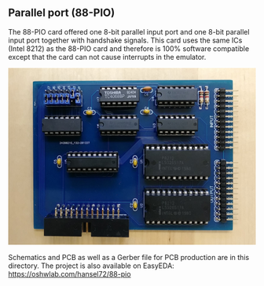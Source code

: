 ## Parallel port (88-PIO)

The 88-PIO card offered one 8-bit parallel input port and one 
8-bit parallel input port together with handshake signals.
This card uses the same ICs (Intel 8212) as the 88-PIO card
and therefore is 100% software compatible except that the card
can not cause interrupts in the emulator.

![Parallel card](parallel.jpg)

Schematics and PCB as well as a Gerber file for PCB production are in this directory. 
The project is also available on EasyEDA: https://oshwlab.com/hansel72/88-pio
